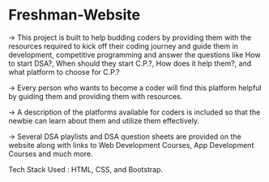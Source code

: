 # Freshman-Website

-> This project is built to help budding coders by providing them with the resources required to kick off their coding journey and guide them in development, competitive programming and answer the questions like How to start DSA?, When should they start C.P.?, How does it help them?, and what platform to choose for C.P.?

-> Every person who wants to become a coder will find this platform helpful by guiding them and providing them with resources.

-> A description of the platforms available for coders is included so that the newbie can learn about them and utilize them effectively.

-> Several DSA playlists and DSA question sheets are provided on the website along with links to Web Development Courses, App Development Courses and much more.

Tech Stack Used : HTML, CSS, and Bootstrap.
